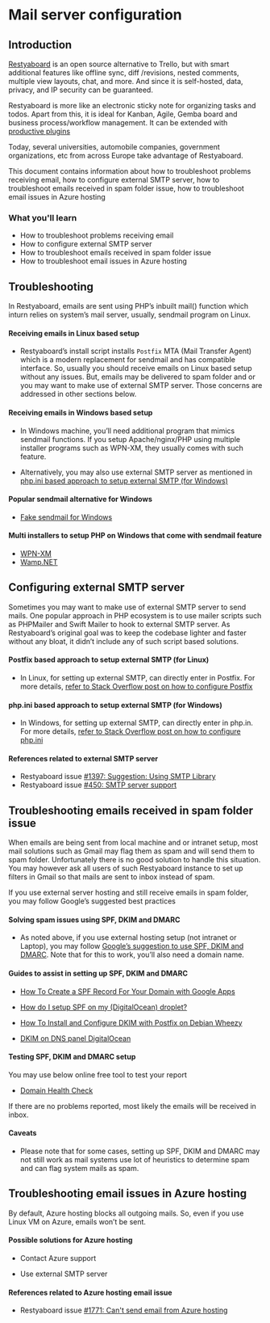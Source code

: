 # Mail server configuration

## Introduction

[Restyaboard](https://restya.com/board) is an open source alternative to Trello, but with smart additional features like offline sync, diff /revisions, nested comments, multiple view layouts, chat, and more. And since it is self-hosted, data, privacy, and IP security can be guaranteed.

Restyaboard is more like an electronic sticky note for organizing tasks and todos. Apart from this, it is ideal for Kanban, Agile, Gemba board and business process/workflow management. It can be extended with [productive plugins](https://restya.com/board/apps "productive plugins")

Today, several universities, automobile companies, government organizations, etc from across Europe take advantage of Restyaboard.

This document contains information about how to troubleshoot problems receiving email, how to configure external SMTP server, how to troubleshoot emails received in spam folder issue, how to troubleshoot email issues in Azure hosting

### What you'll learn

*   How to troubleshoot problems receiving email
*   How to configure external SMTP server
*   How to troubleshoot emails received in spam folder issue
*   How to troubleshoot email issues in Azure hosting

## Troubleshooting

In Restyaboard, emails are sent using PHP’s inbuilt mail() function which inturn relies on system’s mail server, usually, sendmail program on Linux.

#### Receiving emails in Linux based setup

*   Restyaboard’s install script installs `Postfix` MTA (Mail Transfer Agent) which is a modern replacement for sendmail and has compatible interface. So, usually you should receive emails on Linux based setup without any issues. But, emails may be delivered to spam folder and or you may want to make use of external SMTP server. Those concerns are addressed in other sections below.
    

#### Receiving emails in Windows based setup

*   In Windows machine, you’ll need additional program that mimics sendmail functions. If you setup Apache/nginx/PHP using multiple installer programs such as WPN-XM, they usually comes with such feature.
    
*   Alternatively, you may also use external SMTP server as mentioned in [php.ini based approach to setup external SMTP (for Windows)](https://stackoverflow.com/questions/112190/php-ini-smtp-how-do-you-pass-username-password/6941390#6941390 "php.ini based approach to setup external SMTP (for Windows)")
    

#### Popular sendmail alternative for Windows

*   [Fake sendmail for Windows](https://www.glob.com.au/sendmail/ "Fake sendmail for Windows")

#### Multi installers to setup PHP on Windows that come with sendmail feature

*   [WPN-XM](https://wpn-xm.org/ "WPN-XM")
*   [Wamp.NET](https://www.wamp.net/ "Wamp.NET")

## Configuring external SMTP server

Sometimes you may want to make use of external SMTP server to send mails. One popular approach in PHP ecosystem is to use mailer scripts such as PHPMailer and Swift Mailer to hook to external SMTP server. As Restyaboard’s original goal was to keep the codebase lighter and faster without any bloat, it didn’t include any of such script based solutions.

#### Postfix based approach to setup external SMTP (for Linux)

*   In Linux, for setting up external SMTP, can directly enter in Postfix. For more details, [refer to Stack Overflow post on how to configure Postfix](https://stackoverflow.com/questions/112190/php-ini-smtp-how-do-you-pass-username-password/31084190#31084190 "refer to Stack Overflow post on how to configure Postfix")
    

#### php.ini based approach to setup external SMTP (for Windows)

*   In Windows, for setting up external SMTP, can directly enter in php.in. For more details, [refer to Stack Overflow post on how to configure php.ini](https://stackoverflow.com/questions/112190/php-ini-smtp-how-do-you-pass-username-password/6941390#6941390 "refer to Stack Overflow post on how to configure php.ini")
    

#### References related to external SMTP server

*   Restyaboard issue [#1397: Suggestion: Using SMTP Library](https://github.com/RestyaPlatform/board/issues/1397 "#1397: Suggestion: Using SMTP Library")
*   Restyaboard issue [#450: SMTP server support](https://github.com/RestyaPlatform/board/issues/450#issuecomment-196814831 "#450: SMTP server support")

## Troubleshooting emails received in spam folder issue

When emails are being sent from local machine and or intranet setup, most mail solutions such as Gmail may flag them as spam and will send them to spam folder. Unfortunately there is no good solution to handle this situation. You may however ask all users of such Restyaboard instance to set up filters in Gmail so that mails are sent to inbox instead of spam.

If you use external server hosting and still receive emails in spam folder, you may follow Google’s suggested best practices

#### Solving spam issues using SPF, DKIM and DMARC

*   As noted above, if you use external hosting setup (not intranet or Laptop), you may follow [Google’s suggestion to use SPF, DKIM and DMARC](https://support.google.com/a/answer/33786?hl=en "Google’s suggestion to use SPF, DKIM and DMARC"). Note that for this to work, you’ll also need a domain name.
    

#### Guides to assist in setting up SPF, DKIM and DMARC

*   [How To Create a SPF Record For Your Domain with Google Apps](https://www.digitalocean.com/community/tutorials/how-to-create-a-spf-record-for-your-domain-with-google-apps "How To Create a SPF Record For Your Domain with Google Apps")
    
*   [How do I setup SPF on my (DigitalOcean) droplet?](https://www.digitalocean.com/community/questions/how-do-i-setup-spf-on-my-droplet "How do I setup SPF on my (DigitalOcean) droplet?")
    
*   [How To Install and Configure DKIM with Postfix on Debian Wheezy](https://www.digitalocean.com/community/tutorials/how-to-install-and-configure-dkim-with-postfix-on-debian-wheezy "How To Install and Configure DKIM with Postfix on Debian Wheezy")
    
*   [DKIM on DNS panel DigitalOcean](https://www.digitalocean.com/community/questions/dkim-on-dns-panel-digitalocean "DKIM on DNS panel DigitalOcean")
    

#### Testing SPF, DKIM and DMARC setup

You may use below online free tool to test your report

*   [Domain Health Check](https://mxtoolbox.com/domain "Domain Health Check")
    

If there are no problems reported, most likely the emails will be received in inbox.

#### Caveats

*   Please note that for some cases, setting up SPF, DKIM and DMARC may not still work as mail systems use lot of heuristics to determine spam and can flag system mails as spam.

## Troubleshooting email issues in Azure hosting

By default, Azure hosting blocks all outgoing mails. So, even if you use Linux VM on Azure, emails won’t be sent.

#### Possible solutions for Azure hosting

*   Contact Azure support
    
*   Use external SMTP server
    

#### References related to Azure hosting email issue

*   Restyaboard issue [#1771: Can't send email from Azure hosting](https://github.com/RestyaPlatform/board/issues/1771 "#1771: Can't send email from Azure hosting")
